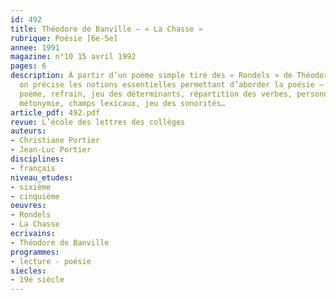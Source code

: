```yaml
---
id: 492
title: Théodore de Banville – « La Chasse » 
rubrique: Poésie [6e-5e]
annee: 1991
magazine: n°10 15 avril 1992
pages: 6
description: À partir d’un poème simple tiré des « Rondels » de Théodore de Banville,
  on précise les notions essentielles permettant d’aborder la poésie – structure du
  poème, refrain, jeu des déterminants, répartition des verbes, personnifications,
  métonymie, champs lexicaux, jeu des sonorités…
article_pdf: 492.pdf
revue: L’école des lettres des collèges
auteurs:
- Christiane Portier
- Jean-Luc Portier
disciplines:
- français
niveau_etudes:
- sixième
- cinquième
oeuvres:
- Rondels
- La Chasse
ecrivains:
- Théodore de Banville
programmes:
- lecture - poésie
siecles:
- 19e siècle
---
```

